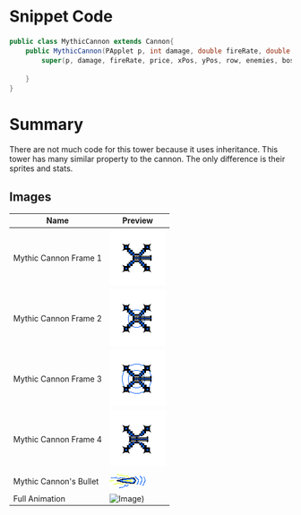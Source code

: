 
# Snippet Code
```java
public class MythicCannon extends Cannon{
    public MythicCannon(PApplet p, int damage, double fireRate, double price, int xPos, int yPos, int row, ArrayList<Enemy> enemies, ArrayList<Boss> bosses) {
        super(p, damage, fireRate, price, xPos, yPos, row, enemies, bosses);
      
    }
}
```

# Summary
There are not much code for this tower because it uses inheritance. This tower has many similar property to the cannon. The only difference is their sprites and stats. 

## Images

| Name             | Preview                          |
|------------------|----------------------------------|
| Mythic Cannon Frame 1   | ![Mythic Cannon Frame 1](MythicCannon1.png)   |
| Mythic Cannon Frame 2   | ![Mythic Cannon Frame 2](MythicCannon2.png)   |
| Mythic Cannon Frame 3   | ![Mythic Cannon Frame 3](MythicCannon3.png)   |
| Mythic Cannon Frame 4   | ![Mythic Cannon Frame 4](MythicCannon4.png)   |
| Mythic Cannon's Bullet  | ![Mythic Cannon's Bullet](MythicCannonBullet.png) |
| Full Animation   | ![Image](https://github.com/user-attachments/assets/566dda73-4ae3-4a24-a3a4-579cbaf34611))|
